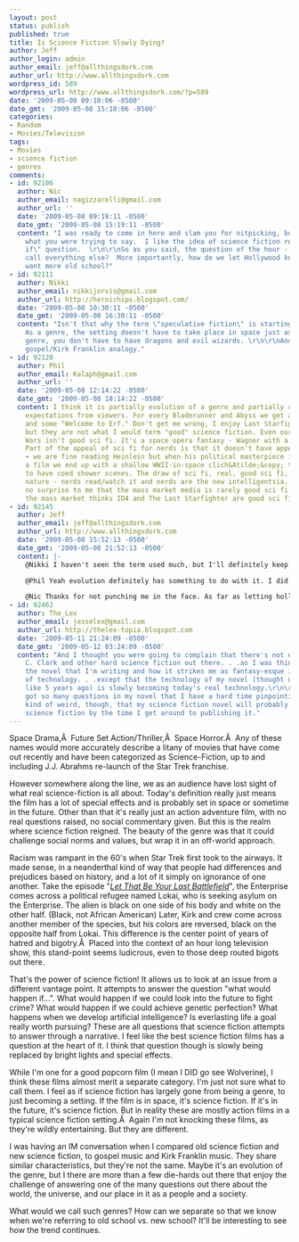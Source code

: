 ```yaml
---
layout: post
status: publish
published: true
title: Is Science Fiction Slowly Dying?
author: Jeff
author_login: admin
author_email: jeff@allthingsdork.com
author_url: http://www.allthingsdork.com
wordpress_id: 589
wordpress_url: http://www.allthingsdork.com/?p=589
date: '2009-05-08 09:10:06 -0500'
date_gmt: '2009-05-08 15:10:06 -0500'
categories:
- Random
- Movies/Television
tags:
- Movies
- science fiction
- genres
comments:
- id: 92106
  author: Nic
  author_email: nagizzarelli@gmail.com
  author_url: ''
  date: '2009-05-08 09:19:11 -0500'
  date_gmt: '2009-05-08 15:19:11 -0500'
  content: "I was ready to come in here and slam you for nitpicking, but now I see
    what you were trying to say.  I like the idea of science fiction requiring a \"what
    if\" question.  \r\n\r\nSo as you said, the question of the hour - what do we
    call everything else?  More importantly, how do we let Hollywood know that we
    want more old school?"
- id: 92111
  author: Nikki
  author_email: nikkijorvis@gmail.com
  author_url: http://heroichips.blogspot.com/
  date: '2009-05-08 10:30:11 -0500'
  date_gmt: '2009-05-08 16:30:11 -0500'
  content: "Isn't that why the term \"speculative fiction\" is starting to be used?
    As a genre, the setting doesn't have to take place in space just as in the fantasy
    genre, you don't have to have dragons and evil wizards. \r\n\r\nAnd I love your
    gospel/Kirk Franklin analogy."
- id: 92120
  author: Phil
  author_email: Kalaph@gmail.com
  author_url: ''
  date: '2009-05-08 12:14:22 -0500'
  date_gmt: '2009-05-08 18:14:22 -0500'
  content: I think it is partially evolution of a genre and partially changes in the
    expectations from viewers. For every Bladerunner and Abyss we get a few Last Starfighters
    and some "Welcome to Erf." Don't get me wrong, I enjoy Last Starfighter and ID4,
    but they are not what I would term "good" science fiction. Even our beloved Star
    Wars isn't good sci fi. It's a space opera fantasy - Wagner with a hyperdrive.
    Part of the appeal of sci fi for nerds is that it doesn't have appeal to the masses
    - we are fine reading Heinlein but when his political masterpiece is turned into
    a film we end up with a shallow WWII-in-space clich&Atilde;&copy; that happens
    to have coed shower scenes. The draw of sci fi, real, good sci fi, is its exclusive
    nature - nerds read/watch it and nerds are the new intelligentsia. It is really
    no surprise to me that the mass market media is rarely good sci fi. After all,
    the mass market thinks ID4 and The Last Starfighter are good sci fi.
- id: 92145
  author: Jeff
  author_email: jeff@allthingsdork.com
  author_url: http://www.allthingsdork.com
  date: '2009-05-08 15:52:13 -0500'
  date_gmt: '2009-05-08 21:52:13 -0500'
  content: |-
    @Nikki I haven't seen the term used much, but I'll definitely keep an eye out for it. I think there are plenty of different elements to a fantasy story and plenty of films that I think are traditionally classified as "science fiction" are really in my opinion fantasy. Star Wars comes to mind.

    @Phil Yeah evolution definitely has something to do with it. I did love me some Last StarFighter, but it's another film that falls under the category of Fantasy to me. I need some good nerd reading now that the weather is nice. I hate reading in the winter. (I do most of my reading on my work commute)

    @Nic Thanks for not punching me in the face. As far as letting hollywood know, it'll be hard. The masses want this new genre that we haven't named yet. And as much as money talks, boycotting the films won't work because a) Hollywood will just say "They don't want sci-fi anymore" and b) I kinda like the special effects spectaculars. Maybe we need a huge fanmail movement?
- id: 92462
  author: The_Lex
  author_email: jesselex@gmail.com
  author_url: http://thelex-topia.blogspot.com
  date: '2009-05-11 21:24:09 -0500'
  date_gmt: '2009-05-12 03:24:09 -0500'
  content: "And I thought you were going to complain that there's not enough Arthur
    C. Clark and other hard science fiction out there. . .as I was thinking about
    the novel that I'm writing and how it strikes me as fantasy-esque in its \"use\"
    of technology. . .except that the technology of my novel (thought up something
    like 5 years ago) is slowly becoming today's real technology.\r\n\r\nSure, I've
    got so many questions in my novel that I have a hard time pinpointing one. It's
    kind of weird, though, that my science fiction novel will probably no longer be
    science fiction by the time I get around to publishing it."
---
```

<p>Space Drama,&Acirc;&nbsp; Future Set Action/Thriller,&Acirc;&nbsp; Space Horror.&Acirc;&nbsp; Any of these names would more accurately describe a litany of movies that have come out recently and have been categorized as Science-Fiction, up to and including J.J. Abrahms re-launch of the Star Trek franchise.</p>
<p>However somewhere along the line, we as an audience have lost sight of what real science-fiction is all about. Today's definition really just means the film has a lot of special effects and is probably set in space or sometime in the future. Other than that it's really just an action adventure film, with no real questions raised, no social commentary given. But this is the realm where science fiction reigned. The beauty of the genre was that it could challenge social norms and values, but wrap it in an off-world approach.</p>
<p>Racism was rampant in the 60's when Star Trek first took to the airways. It made sense, in a neanderthal kind of way that people had differences and prejudices based on history, and a lot of it simply on ignorance of one another. Take the episode "<a href="http://www.startrek.com/startrek/view/series/TOS/episode/68800.html" target="_blank"><em>Let That Be Your Last Battlefield</em></a>", the Enterprise comes across a political refugee named Lokai, who is seeking asylum on the Enterprise. The alien is black on one side of his body and white on the other half. (Black, not African American) Later, Kirk and crew come across another member of the species, but his colors are reversed, black on the opposite half from Lokai. This difference is the center point of years of hatred and bigotry.&Acirc;&nbsp; Placed into the context of an hour long television show, this stand-point seems ludicrous, even to those deep routed bigots out there.</p>
<p>That's the power of science fiction! It allows us to look at an issue from a different vantage point. It attempts to answer the question "what would happen if...". What would happen if we could look into the future to fight crime? What would happen if we could achieve genetic perfection? What happens when we develop artificial intelligence? Is everlasting life a goal really worth pursuing? These are all questions that science fiction attempts to answer through a narrative. I feel like the best science fiction films has a question at the heart of it. I think that question though is slowly being replaced by bright lights and special effects.</p>
<p>While I'm one for a good popcorn film (I mean I DID go see Wolverine), I think these films almost merit a separate category. I'm just not sure what to call them. I feel as if science fiction has largely gone from being a genre, to just becoming a setting. If the film is in space, it's science fiction. If it's in the future, it's science fiction. But in reality these are mostly action films in a typical science fiction setting.&Acirc;&nbsp; Again I'm not knocking these films, as they're wildly entertaining. But they are different.</p>
<p>I was having an IM conversation when I compared old science fiction and new science fiction, to gospel music and Kirk Franklin music. They share similar characteristics, but they're not the same. Maybe it's an evolution of the genre, but I there are more than a few die-hards out there that enjoy the challenge of answering one of the many questions out there about the world, the universe, and our place in it as a people and a society.</p>
<p>What would we call such genres? How can we separate so that we know when we're referring to old school vs. new school? It'll be interesting to see how the trend continues.</p>
